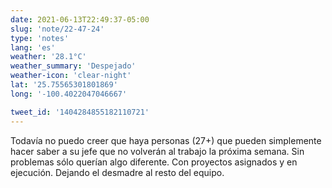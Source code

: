 ```yaml
---
date: 2021-06-13T22:49:37-05:00
slug: 'note/22-47-24'
type: 'notes'
lang: 'es'
weather: '28.1°C'
weather_summary: 'Despejado'
weather-icon: 'clear-night'
lat: '25.75565301801869'
long: '-100.4022047046667'

tweet_id: '1404284855182110721'
---
```

Todavía no puedo creer que haya personas (27+) que pueden simplemente hacer saber a su jefe que no volverán al trabajo la próxima semana. Sin problemas sólo querían algo diferente. Con proyectos asignados y en ejecución. Dejando el desmadre al resto del equipo.